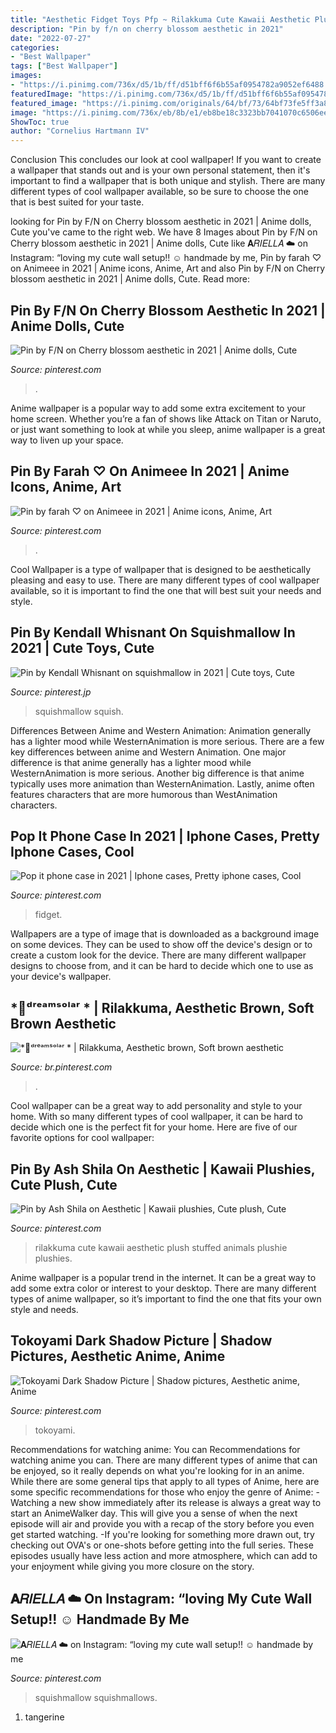 ```yaml
---
title: "Aesthetic Fidget Toys Pfp ~ Rilakkuma Cute Kawaii Aesthetic Plush Stuffed Animals Plushie Plushies"
description: "Pin by f/n on cherry blossom aesthetic in 2021"
date: "2022-07-27"
categories:
- "Best Wallpaper"
tags: ["Best Wallpaper"]
images:
- "https://i.pinimg.com/736x/d5/1b/ff/d51bff6f6b55af0954782a9052ef6488.jpg"
featuredImage: "https://i.pinimg.com/736x/d5/1b/ff/d51bff6f6b55af0954782a9052ef6488.jpg"
featured_image: "https://i.pinimg.com/originals/64/bf/73/64bf73fe5ff3a8e61fc90656497b407f.jpg"
image: "https://i.pinimg.com/736x/eb/8b/e1/eb8be18c3323bb7041070c6506ee424c.jpg"
ShowToc: true
author: "Cornelius Hartmann IV"
---
```



Conclusion
This concludes our look at cool wallpaper! If you want to create a wallpaper that stands out and is your own personal statement, then it's important to find a wallpaper that is both unique and stylish. There are many different types of cool wallpaper available, so be sure to choose the one that is best suited for your taste.

	

		
looking for Pin by F/N on Cherry blossom aesthetic in 2021 | Anime dolls, Cute you've came to the right web. We have 8 Images about Pin by F/N on Cherry blossom aesthetic in 2021 | Anime dolls, Cute like 𝐀𝑅𝐼𝐸𝐿𝐿𝐴 ☁️ on Instagram: “loving my cute wall setup!! ☺ handmade by me, Pin by farah ♡ on Animeee in 2021 | Anime icons, Anime, Art and also Pin by F/N on Cherry blossom aesthetic in 2021 | Anime dolls, Cute. Read more:
		
    
## Pin By F/N On Cherry Blossom Aesthetic In 2021 | Anime Dolls, Cute

<img loading=lazy src="https://i.pinimg.com/originals/cb/79/3d/cb793de59f018a2593193d03ac63646a.jpg" onerror="this.onerror=null;this.src='https://tse1.mm.bing.net/th?id=OIP.Xwsk9gE_NZfxBHojCNEGDAHaLH&amp;pid=15.1';" alt="Pin by F/N on Cherry blossom aesthetic in 2021 | Anime dolls, Cute">

_Source: pinterest.com_

>. 

	

Anime wallpaper is a popular way to add some extra excitement to your home screen. Whether you’re a fan of shows like Attack on Titan or Naruto, or just want something to look at while you sleep, anime wallpaper is a great way to liven up your space.

    
## Pin By Farah ♡ On Animeee In 2021 | Anime Icons, Anime, Art

<img loading=lazy src="https://i.pinimg.com/originals/64/bf/73/64bf73fe5ff3a8e61fc90656497b407f.jpg" onerror="this.onerror=null;this.src='https://tse4.mm.bing.net/th?id=OIP.2dlgBksla_nu0XfZqGVTtAHaJQ&amp;pid=15.1';" alt="Pin by farah ♡ on Animeee in 2021 | Anime icons, Anime, Art">

_Source: pinterest.com_

>. 

	

Cool Wallpaper is a type of wallpaper that is designed to be aesthetically pleasing and easy to use. There are many different types of cool wallpaper available, so it is important to find the one that will best suit your needs and style.

    
## Pin By Kendall Whisnant On Squishmallow In 2021 | Cute Toys, Cute

<img loading=lazy src="https://i.pinimg.com/736x/0f/0f/4d/0f0f4d3135082c5d619307937d4082dd.jpg" onerror="this.onerror=null;this.src='https://tse1.mm.bing.net/th?id=OIP.0-2KR7cxszsFo57ECxm8nwHaJ3&amp;pid=15.1';" alt="Pin by Kendall Whisnant on squishmallow in 2021 | Cute toys, Cute">

_Source: pinterest.jp_

>squishmallow squish. 

	

Differences Between Anime and Western Animation: Animation generally has a lighter mood while WesternAnimation is more serious.
There are a few key differences between anime and Western Animation. One major difference is that anime generally has a lighter mood while WesternAnimation is more serious. Another big difference is that anime typically uses more animation than WesternAnimation. Lastly, anime often features characters that are more humorous than WestAnimation characters.

    
## Pop It Phone Case In 2021 | Iphone Cases, Pretty Iphone Cases, Cool

<img loading=lazy src="https://i.pinimg.com/736x/d1/bf/5d/d1bf5d633b22620de90b5876d737ef8a.jpg" onerror="this.onerror=null;this.src='https://tse3.mm.bing.net/th?id=OIP.clAvt53IgbfrsVQnohhz6gHaKS&amp;pid=15.1';" alt="Pop it phone case in 2021 | Iphone cases, Pretty iphone cases, Cool">

_Source: pinterest.com_

>fidget. 

	

Wallpapers are a type of image that is downloaded as a background image on some devices. They can be used to show off the device's design or to create a custom look for the device. There are many different wallpaper designs to choose from, and it can be hard to decide which one to use as your device's wallpaper.

    
## *ﾟᵈʳᵉᵃᵐˢᵒˡᵃʳ * | Rilakkuma, Aesthetic Brown, Soft Brown Aesthetic

<img loading=lazy src="https://i.pinimg.com/736x/d5/1b/ff/d51bff6f6b55af0954782a9052ef6488.jpg" onerror="this.onerror=null;this.src='https://tse3.mm.bing.net/th?id=OIP.ROu4MYD-QAcxmm2Xl-go7QHaHa&amp;pid=15.1';" alt="*ﾟᵈʳᵉᵃᵐˢᵒˡᵃʳ * | Rilakkuma, Aesthetic brown, Soft brown aesthetic">

_Source: br.pinterest.com_

>. 

	

Cool wallpaper can be a great way to add personality and style to your home. With so many different types of cool wallpaper, it can be hard to decide which one is the perfect fit for your home. Here are five of our favorite options for cool wallpaper: 

    
## Pin By Ash Shila On Aesthetic | Kawaii Plushies, Cute Plush, Cute

<img loading=lazy src="https://i.pinimg.com/originals/d9/77/85/d97785fac0dfdbc65cd2689280bf735a.jpg" onerror="this.onerror=null;this.src='https://tse3.mm.bing.net/th?id=OIP.rs6xDQwitb67Q1HCm5KYkwHaHR&amp;pid=15.1';" alt="Pin by Ash Shila on Aesthetic | Kawaii plushies, Cute plush, Cute">

_Source: pinterest.com_

>rilakkuma cute kawaii aesthetic plush stuffed animals plushie plushies. 

	

Anime wallpaper is a popular trend in the internet. It can be a great way to add some extra color or interest to your desktop. There are many different types of anime wallpaper, so it’s important to find the one that fits your own style and needs.

    
## Tokoyami Dark Shadow Picture | Shadow Pictures, Aesthetic Anime, Anime

<img loading=lazy src="https://i.pinimg.com/originals/3b/e1/a5/3be1a55564aa72437ae901d05d9f1900.jpg" onerror="this.onerror=null;this.src='https://tse2.mm.bing.net/th?id=OIP.KNPANk_UrRpaXpYhJ5vypgHaHa&amp;pid=15.1';" alt="Tokoyami Dark Shadow Picture | Shadow pictures, Aesthetic anime, Anime">

_Source: pinterest.com_

>tokoyami. 

	

Recommendations for watching anime: You can
Recommendations for watching anime you can. There are many different types of anime that can be enjoyed, so it really depends on what you're looking for in an anime. While there are some general tips that apply to all types of Anime, here are some specific recommendations for those who enjoy the genre of Anime: 
-Watching a new show immediately after its release is always a great way to start an AnimeWalker day. This will give you a sense of when the next episode will air and provide you with a recap of the story before you even get started watching. 
-If you're looking for something more drawn out, try checking out OVA's or one-shots before getting into the full series. These episodes usually have less action and more atmosphere, which can add to your enjoyment while giving you more closure on the story.

    
## 𝐀𝑅𝐼𝐸𝐿𝐿𝐴 ☁️ On Instagram: “loving My Cute Wall Setup!! ☺ Handmade By Me

<img loading=lazy src="https://i.pinimg.com/736x/eb/8b/e1/eb8be18c3323bb7041070c6506ee424c.jpg" onerror="this.onerror=null;this.src='https://tse3.mm.bing.net/th?id=OIP.6zZ9pTgyMNMl6rcVPS8J0gHaHa&amp;pid=15.1';" alt="𝐀𝑅𝐼𝐸𝐿𝐿𝐴 ☁️ on Instagram: “loving my cute wall setup!! ☺ handmade by me">

_Source: pinterest.com_

>squishmallow squishmallows. 

	

1. tangerine 

